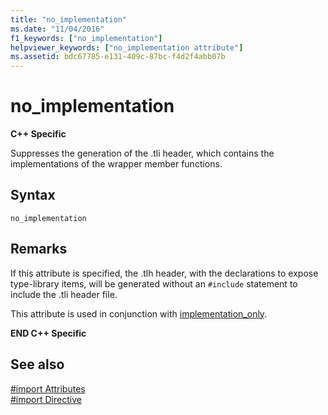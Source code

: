 ```yaml
---
title: "no_implementation"
ms.date: "11/04/2016"
f1_keywords: ["no_implementation"]
helpviewer_keywords: ["no_implementation attribute"]
ms.assetid: bdc67785-e131-409c-87bc-f4d2f4abb07b
---
```

# no_implementation
**C++ Specific**

Suppresses the generation of the .tli header, which contains the implementations of the wrapper member functions.

## Syntax

```
no_implementation
```

## Remarks

If this attribute is specified, the .tlh header, with the declarations to expose type-library items, will be generated without an `#include` statement to include the .tli header file.

This attribute is used in conjunction with [implementation_only](../preprocessor/implementation-only.md).

**END C++ Specific**

## See also

[#import Attributes](../preprocessor/hash-import-attributes-cpp.md)<br/>
[#import Directive](../preprocessor/hash-import-directive-cpp.md)
